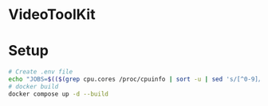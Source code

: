 # VideoToolKit

# Setup
```bash
# Create .env file
echo "JOBS=$(($(grep cpu.cores /proc/cpuinfo | sort -u | sed 's/[^0-9]//g') + 1))" > .env
# docker build
docker compose up -d --build
```
